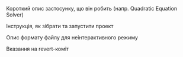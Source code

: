 Короткий опис застосунку, що він робить (напр. Quadratic Equation Solver)

Інструкція, як зібрати та запустити проект

Опис формату файлу для неінтерактивного режиму

Вказання на revert-коміт
